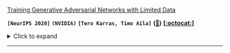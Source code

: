



[Training Generative Adversarial Networks with Limited Data](https://arxiv.org/abs/2006.06676)

**`[NeurIPS 2020]`**	**`(NVIDIA)`**	**`[Tero Karras, Timo Aila]`**	**([:memo:]())**	**[[:octocat:](https://github.com/NVlabs/stylegan2-ada)]**

<details><summary>Click to expand</summary><p>


**Summary**

> Training generative adversarial networks (GAN) using too little data typically leads
> to discriminator overfitting, causing training to diverge




</p></details>

---

